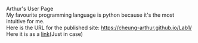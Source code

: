 Arthur's User Page  
My favourite programming language is python because it's the most intuitive for me.  
Here is the URL for the published site: https://cheung-arthur.github.io/Lab1/
Here it is as a [link](https://cheung-arthur.github.io/Lab1/)(Just in case)  
